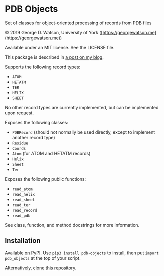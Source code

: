 # PDB Objects

Set of classes for object-oriented processing of records from PDB files

© 2019  George D. Watson, University of York
([https://georgewatson.me](https://georgewatson.me))

Available under an MIT license. See the LICENSE file.

This package is described in
[a post on my blog](https://georgewatson.me/blog/science/2019/06/04/object-oriented-processing-of-pdb-files-in-python/).

Supports the following record types:
* `ATOM`
* `HETATM`
* `TER`
* `HELIX`
* `SHEET`

No other record types are currently implemented, but can be implemented upon
request.

Exposes the following classes:
* `PDBRecord` (should not normally be used directly, except to implement
  another record type)
* `Residue`
* `Coords`
* `Atom` (for ATOM and HETATM records)
* `Helix`
* `Sheet`
* `Ter`

Exposes the following public functions:
* `read_atom`
* `read_helix`
* `read_sheet`
* `read_ter`
* `read_record`
* `read_pdb`

See class, function, and method docstrings for more information.

## Installation

Available [on PyPI](https://pypi.org/project/pdb-objects/).
Use `pip3 install pdb-objects` to install,
then put `import pdb_objects` at the top of your script.

Alternatively, clone
[this repository](https://github.com/georgewatson/pdb_objects).
